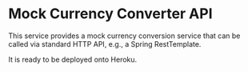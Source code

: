 # Mock Currency Converter API

This service provides a mock currency conversion service that can be called via standard HTTP API, e.g., a Spring RestTemplate.

It is ready to be deployed onto Heroku.

 